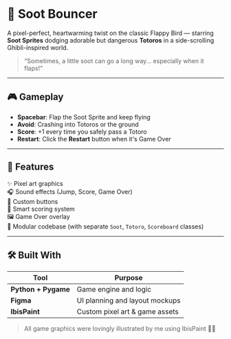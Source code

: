 # 🌿 Soot Bouncer

A pixel-perfect, heartwarming twist on the classic Flappy Bird — starring **Soot Sprites** dodging adorable but dangerous **Totoros** in a side-scrolling Ghibli-inspired world.

> “Sometimes, a little soot can go a long way... especially when it flaps!”

---

## 🎮 Gameplay

- **Spacebar**: Flap the Soot Sprite and keep flying  
- **Avoid**: Crashing into Totoros or the ground  
- **Score**: +1 every time you safely pass a Totoro  
- **Restart**: Click the **Restart** button when it's Game Over

---

## 🧩 Features

✨ Pixel art graphics  
🎧 Sound effects (Jump, Score, Game Over)  
🎯 Custom buttons  
🧠 Smart scoring system  
🖼️ Game Over overlay  
🧱 Modular codebase (with separate `Soot`, `Totoro`, `Scoreboard` classes)

---

## 🛠️ Built With

| Tool               | Purpose                            |
|--------------------|------------------------------------|
| **Python + Pygame**| Game engine and logic              |
| **Figma**          | UI planning and layout mockups     |
| **IbisPaint**      | Custom pixel art & game assets     |

> All game graphics were lovingly illustrated by me using IbisPaint 🎨✨





